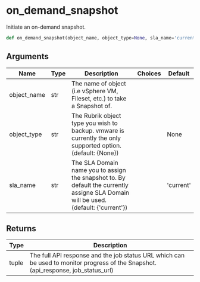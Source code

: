 # on_demand_snapshot

Initiate an on-demand snapshot.
```py
def on_demand_snapshot(object_name, object_type=None, sla_name='current')
```

## Arguments
| Name        | Type | Description                                                                 | Choices | Default |
|-------------|------|-----------------------------------------------------------------------------|---------|---------|
| object_name  | str  | The name of object (i.e vSphere VM, Fileset, etc.) to take a Snapshot of. |         |         |
| object_type  | str  | The Rubrik object type you wish to backup. vmware is currently the only supported option. (default: {None}) |         |    None     |
| sla_name  | str  | The SLA Domain name you to assign the snapshot to. By default the currently assigne SLA Domain will be used. (default: {'current'}) |         |    'current'     |

## Returns
| Type | Description                                                                                   |
|------|-----------------------------------------------------------------------------------------------|
| tuple  | The full API response and the job status URL which can be used to monitor progress of the Snapshot. (api_response, job_status_url) |
